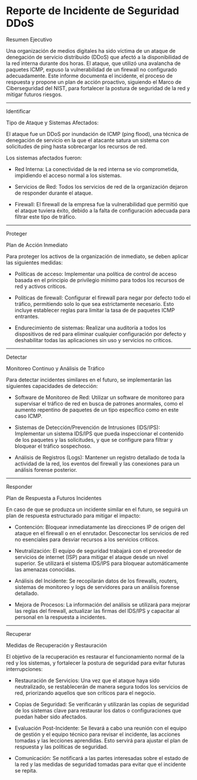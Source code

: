 # Reporte de Incidente de Seguridad DDoS

Resumen Ejecutivo

Una organización de medios digitales ha sido víctima de un ataque de denegación de servicio distribuido (DDoS) que afectó a la disponibilidad de la red interna durante dos horas. El ataque, que utilizó una avalancha de paquetes ICMP, expuso la vulnerabilidad de un firewall no configurado adecuadamente. Este informe documenta el incidente, el proceso de respuesta y propone un plan de acción proactivo, siguiendo el Marco de Ciberseguridad del NIST, para fortalecer la postura de seguridad de la red y mitigar futuros riesgos.

-----

Identificar 

Tipo de Ataque y Sistemas Afectados:

El ataque fue un DDoS por inundación de ICMP (ping flood), una técnica de denegación de servicio en la que el atacante satura un sistema con solicitudes de ping hasta sobrecargar los recursos de red.

Los sistemas afectados fueron:

- Red Interna: La conectividad de la red interna se vio comprometida, impidiendo el acceso normal a los sistemas.

- Servicios de Red: Todos los servicios de red de la organización dejaron de responder durante el ataque.

- Firewall: El firewall de la empresa fue la vulnerabilidad que permitió que el ataque tuviera éxito, debido a la falta de configuración adecuada para filtrar este tipo de tráfico.

------

Proteger

Plan de Acción Inmediato

Para proteger los activos de la organización de inmediato, se deben aplicar las siguientes medidas:

- Políticas de acceso: Implementar una política de control de acceso basada en el principio de privilegio mínimo para todos los recursos de red y activos críticos.

- Políticas de firewall: Configurar el firewall para negar por defecto todo el tráfico, permitiendo solo lo que sea estrictamente necesario. Esto incluye establecer reglas para limitar la tasa de de paquetes ICMP entrantes.

- Endurecimiento de sistemas: Realizar una auditoría a todos los dispositivos de red para eliminar cualquier configuración por defecto y deshabilitar todas las aplicaciones sin uso y servicios no críticos.

------

Detectar 

Monitoreo Continuo y Análisis de Tráfico

Para detectar incidentes similares en el futuro, se implementarán las siguientes capacidades de detección:

- Software de Monitoreo de Red: Utilizar un software de monitoreo para supervisar el tráfico de red en busca de patrones anormales, como el aumento repentino de paquetes de un tipo específico como en este caso ICMP.

- Sistemas de Detección/Prevención de Intrusiones (IDS/IPS): Implementar un sistema IDS/IPS que pueda inspeccionar el contenido de los paquetes y las solicitudes, y que se configure para filtrar y bloquear el tráfico sospechoso.

- Análisis de Registros (Logs): Mantener un registro detallado de toda la actividad de la red, los eventos del firewall y las conexiones para un análisis forense posterior.

------

Responder

Plan de Respuesta a Futuros Incidentes

En caso de que se produzca un incidente similar en el futuro, se seguirá un plan de respuesta estructurado para mitigar el impacto:

- Contención: Bloquear inmediatamente las direcciones IP de origen del ataque en el firewall o en el enrutador. Desconectar los servicios de red no esenciales para desviar recursos a los servicios críticos.

- Neutralización: El equipo de seguridad trabajará con el proveedor de servicios de internet (ISP) para mitigar el ataque desde un nivel superior. Se utilizará el sistema IDS/IPS para bloquear automáticamente las amenazas conocidas.

- Análisis del Incidente: Se recopilarán datos de los firewalls, routers, sistemas de monitoreo y logs de servidores para un análisis forense detallado.

- Mejora de Procesos: La información del análisis se utilizará para mejorar las reglas del firewall, actualizar las firmas del IDS/IPS y capacitar al personal en la respuesta a incidentes.

-----

Recuperar 

Medidas de Recuperación y Restauración

El objetivo de la recuperación es restaurar el funcionamiento normal de la red y los sistemas, y fortalecer la postura de seguridad para evitar futuras interrupciones:

- Restauración de Servicios: Una vez que el ataque haya sido neutralizado, se restablecerán de manera segura todos los servicios de red, priorizando aquellos que son críticos para el negocio.

- Copias de Seguridad: Se verificarán y utilizarán las copias de seguridad de los sistemas clave para restaurar los datos o configuraciones que puedan haber sido afectados.

- Evaluación Post-Incidente: Se llevará a cabo una reunión con el equipo de gestión y el equipo técnico para revisar el incidente, las acciones tomadas y las lecciones aprendidas. Esto servirá para ajustar el plan de respuesta y las políticas de seguridad.

- Comunicación: Se notificará a las partes interesadas sobre el estado de la red y las medidas de seguridad tomadas para evitar que el incidente se repita.
